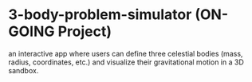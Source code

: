 # 3-body-problem-simulator (ON-GOING Project)
an interactive app where users can define three celestial bodies (mass, radius, coordinates, etc.) and visualize their gravitational motion in a 3D sandbox.
